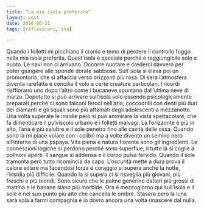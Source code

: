 ```yaml
---
title: “La mia isola preferita”
layout: post
date: 2016-06-21
tags: [riflessioni, ita]

---
```


Quando i folletti mi picchiano il cranio e temo di perdere il controllo fuggo nella mia isola preferita. Quest’isola è speciale perché è raggiungibile solo a nuoto. Le navi non ci arrivano. Occorre nuotare e crederci davvero per poter giungere alle sponde dorate sabbiose. Sull’isola si eleva poi un promontorio, che si affaccia verso orizzonti più rosa. Di sera l’atmosfera diventa rarefatta e concilia il volo a certe creature particolari. I ricordi riaffiorano uno dopo l’altro come i bucaneve spuntano dall’ultima neve di marzo. Dopotutto si può arrivare sull’isola solo essendo psicologicamente preparati perché ci sono falconi feroci nell’aria, coccodrilli con denti più duri dei diamanti e gli squali sono più affamati degli adolescenti a mezzanotte. Una volta superate le insidie però si può ammirare la vista spettacolare, che fa dimenticare il pulviscolo urbano e i folletti malvagi. Là l’orizzonte è più in alto, l’aria è più salubre e il sole penetra fino alle cavità delle ossa. Quando sono là mi piace volare con i colibrì ma a volte divento un semino nero all’interno di una papaya. Vita piena e natura fiorente sono gli ingredienti. Le connessioni logiche si perdono perché sono superflue; il tutto là si coglie a polmoni aperti. Il sangue si addensa e il corpo pulsa fervido. Quando il sole tramonta però tutto ricomincia da capo. L’oscurità mette a dura prova il calore solare ma facendosi forza e coraggio si supera anche la notte, l’insidia più difficile. Quando la si supera ci si risveglia più giovani, più freschi e più biondi. Sono sicuro che le palme generino datteri più grossi di mattina e le banane siano più morbide. Ora è mezzogiorno qui sull’isola e il sole è nel suo punto più alto che cancella le ombre. Stasera però la luna sarà sola a farmi compagnia e io dovrò ancora una volta rinascere dal nulla.
